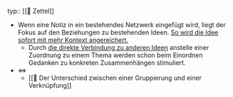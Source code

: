 typ:: [[📗 Zettel]]

- Wenn eine Notiz in ein bestehendes Netzwerk eingefügt wird, liegt der Fokus auf den Beziehungen zu bestehenden Ideen. [So wird die Idee sofort mit mehr Kontext angereichert.](((6154b863-4a21-4663-b200-a66934d5b21a)))
	- Durch [die direkte Verbindung zu anderen Ideen](((6152b874-6b03-4569-a210-ca978a4efb95))) anstelle einer Zuordnung zu einem Thema werden schon beim Einordnen Gedanken zu konkreten Zusammenhängen stimuliert.
- <=>
	- [[📗 Der Unterschied zwischen einer Gruppierung und einer Verknüpfung]]
